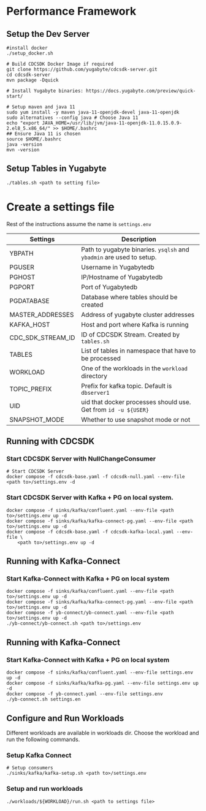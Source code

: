 # Performance Framework

## Setup the Dev Server

    #install docker
    ./setup_docker.sh

    # Build CDCSDK Docker Image if required
    git clone https://github.com/yugabyte/cdcsdk-server.git
    cd cdcsdk-server
    mvn package -Dquick

    # Install Yugabyte binaries: https://docs.yugabyte.com/preview/quick-start/

    # Setup maven and java 11
    sudo yum install -y maven java-11-openjdk-devel java-11-openjdk
    sudo alternatives --config java # Choose Java 11
    echo "export JAVA_HOME=/usr/lib/jvm/java-11-openjdk-11.0.15.0.9-2.el8_5.x86_64/" >> $HOME/.bashrc
    ## Ensure Java 11 is chosen
    source $HOME/.bashrc
    java -version
    mvn -version


## Setup Tables in Yugabyte

    ./tables.sh <path to setting file>

# Create a settings file

Rest of the instructions assume the name is `settings.env`


|Settings|Description|
|--------|------------|
|YBPATH| Path to yugabyte binaries. `ysqlsh` and `ybadmin` are used to setup.|
|PGUSER| Username in Yugabytedb|
|PGHOST| IP/Hostname of Yugabytedb|
|PGPORT| Port of Yugabytedb|
|PGDATABASE| Database where tables should be created|
|MASTER_ADDRESSES| Address of yugabyte cluster addresses|
|KAFKA_HOST| Host and port where Kafka is running|
|CDC_SDK_STREAM_ID| ID of CDCSDK Stream. Created by `tables.sh`|
|TABLES| List of tables in namespace that have to be processed|
|WORKLOAD| One of the workloads in the `workload` directory|
|TOPIC_PREFIX|Prefix for kafka topic. Default is `dbserver1`|
|UID| uid that docker processes should use. Get from `id -u ${USER}`|
|SNAPSHOT_MODE| Whether to use snapshot mode or not|

##  Running with CDCSDK

### Start CDCSDK Server with NullChangeConsumer

    # Start CDCSDK Server
    docker compose -f cdcsdk-base.yaml -f cdcsdk-null.yaml --env-file <path to>/settings.env -d

### Start CDCSDK Server with Kafka + PG on local system.

    docker compose -f sinks/kafka/confluent.yaml --env-file <path to>/settings.env up -d
    docker compose -f sinks/kafka/kafka-connect-pg.yaml --env-file <path to>/settings.env up -d
    docker compose -f cdcsdk-base.yaml -f cdcsdk-kafka-local.yaml --env-file \
        <path to>/settings.env up -d

##  Running with Kafka-Connect

### Start Kafka-Connect with Kafka + PG on local system

    docker compose -f sinks/kafka/confluent.yaml --env-file <path to>/settings.env up -d
    docker compose -f sinks/kafka/kafka-connect-pg.yaml --env-file <path to>/settings.env up -d
    docker compose -f yb-connect/yb-connect.yaml --env-file <path to>/settings.env up -d
    ./yb-connect/yb-connect.sh <path to>/settings.env


##  Running with Kafka-Connect

### Start Kafka-Connect with Kafka + PG on local system

    docker compose -f sinks/kafka/confluent.yaml --env-file settings.env up -d
    docker compose -f sinks/kafka/kafka-pg.yaml --env-file settings.env up -d
    docker compose -f yb-connect.yaml --env-file settings.env
    ./yb-connect.sh settings.en


## Configure and Run Workloads

Different workloads are available in workloads dir. Choose the workload and run
the following commands.


### Setup Kafka Connect

    # Setup consumers
    ./sinks/kafka/kafka-setup.sh <path to>/settings.env

### Setup and run workloads

    ./workloads/${WORKLOAD}/run.sh <path to settings file>
